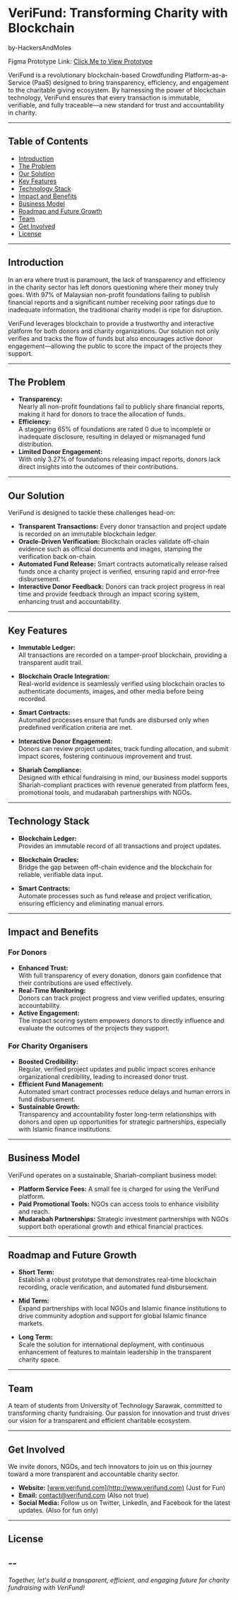 # VeriFund: Transforming Charity with Blockchain
by-HackersAndMoles

Figma Prototype Link: [Click Me to View Prototype]([https://www.figma.com/design/3EVvDp2ZhIOusYgOp1uuAy/V1---Hackers---Moles-UM-Hackathon?node-id=326-58&m=dev&t=BE3Mb0FHivf1UCWE-1](https://www.figma.com/proto/3EVvDp2ZhIOusYgOp1uuAy/V1---Hackers---Moles-UM-Hackathon?node-id=1-7&t=BE3Mb0FHivf1UCWE-1&starting-point-node-id=1%3A7))

VeriFund is a revolutionary blockchain-based Crowdfunding Platform-as-a-Service (PaaS) designed to bring transparency, efficiency, and engagement to the charitable giving ecosystem. By harnessing the power of blockchain technology, VeriFund ensures that every transaction is immutable, verifiable, and fully traceable—a new standard for trust and accountability in charity.

---

## Table of Contents

- [Introduction](#introduction)
- [The Problem](#the-problem)
- [Our Solution](#our-solution)
- [Key Features](#key-features)
- [Technology Stack](#technology-stack)
- [Impact and Benefits](#impact-and-benefits)
- [Business Model](#business-model)
- [Roadmap and Future Growth](#roadmap-and-future-growth)
- [Team](#team)
- [Get Involved](#get-involved)
- [License](#license)

---

## Introduction

In an era where trust is paramount, the lack of transparency and efficiency in the charity sector has left donors questioning where their money truly goes. With 97% of Malaysian non-profit foundations failing to publish financial reports and a significant number receiving poor ratings due to inadequate information, the traditional charity model is ripe for disruption. 

VeriFund leverages blockchain to provide a trustworthy and interactive platform for both donors and charity organizations. Our solution not only verifies and tracks the flow of funds but also encourages active donor engagement—allowing the public to score the impact of the projects they support.

---

## The Problem

- **Transparency:**  
  Nearly all non-profit foundations fail to publicly share financial reports, making it hard for donors to trace the allocation of funds.
- **Efficiency:**  
  A staggering 65% of foundations are rated 0 due to incomplete or inadequate disclosure, resulting in delayed or mismanaged fund distribution.
- **Limited Donor Engagement:**  
  With only 3.27% of foundations releasing impact reports, donors lack direct insights into the outcomes of their contributions.

---

## Our Solution

VeriFund is designed to tackle these challenges head-on:
- **Transparent Transactions:** Every donor transaction and project update is recorded on an immutable blockchain ledger.
- **Oracle-Driven Verification:** Blockchain oracles validate off-chain evidence such as official documents and images, stamping the verification back on-chain.
- **Automated Fund Release:** Smart contracts automatically release raised funds once a charity project is verified, ensuring rapid and error-free disbursement.
- **Interactive Donor Feedback:** Donors can track project progress in real time and provide feedback through an impact scoring system, enhancing trust and accountability.

---

## Key Features

- **Immutable Ledger:**  
  All transactions are recorded on a tamper-proof blockchain, providing a transparent audit trail.

- **Blockchain Oracle Integration:**  
  Real-world evidence is seamlessly verified using blockchain oracles to authenticate documents, images, and other media before being recorded.

- **Smart Contracts:**  
  Automated processes ensure that funds are disbursed only when predefined verification criteria are met.

- **Interactive Donor Engagement:**  
  Donors can review project updates, track funding allocation, and submit impact scores, fostering continuous improvement and trust.

- **Shariah Compliance:**  
  Designed with ethical fundraising in mind, our business model supports Shariah-compliant practices with revenue generated from platform fees, promotional tools, and mudarabah partnerships with NGOs.

---

## Technology Stack

- **Blockchain Ledger:**  
  Provides an immutable record of all transactions and project updates.

- **Blockchain Oracles:**  
  Bridge the gap between off-chain evidence and the blockchain for reliable, verifiable data input.

- **Smart Contracts:**  
  Automate processes such as fund release and project verification, ensuring efficiency and eliminating manual errors.

---

## Impact and Benefits

### For Donors
- **Enhanced Trust:**  
  With full transparency of every donation, donors gain confidence that their contributions are used effectively.
- **Real-Time Monitoring:**  
  Donors can track project progress and view verified updates, ensuring accountability.
- **Active Engagement:**  
  The impact scoring system empowers donors to directly influence and evaluate the outcomes of the projects they support.

### For Charity Organisers
- **Boosted Credibility:**  
  Regular, verified project updates and public impact scores enhance organizational credibility, leading to increased donor trust.
- **Efficient Fund Management:**  
  Automated smart contract processes reduce delays and human errors in fund disbursement.
- **Sustainable Growth:**  
  Transparency and accountability foster long-term relationships with donors and open up opportunities for strategic partnerships, especially with Islamic finance institutions.

---

## Business Model

VeriFund operates on a sustainable, Shariah-compliant business model:
- **Platform Service Fees:** A small fee is charged for using the VeriFund platform.
- **Paid Promotional Tools:** NGOs can access tools to enhance visibility and reach.
- **Mudarabah Partnerships:** Strategic investment partnerships with NGOs support both operational growth and ethical financial practices.

---

## Roadmap and Future Growth

- **Short Term:**  
  Establish a robust prototype that demonstrates real-time blockchain recording, oracle verification, and automated fund disbursement.
  
- **Mid Term:**  
  Expand partnerships with local NGOs and Islamic finance institutions to drive community adoption and support for global Islamic finance markets.
  
- **Long Term:**  
  Scale the solution for international deployment, with continuous enhancement of features to maintain leadership in the transparent charity space.

---

## Team

A team of students from University of Technology Sarawak, committed to transforming charity fundraising. Our passion for innovation and trust drives our vision for a transparent and efficient charitable ecosystem.

---

## Get Involved

We invite donors, NGOs, and tech innovators to join us on this journey toward a more transparent and accountable charity sector.  
- **Website:** [www.verifund.com](http://www.verifund.com)  (Just for Fun)
- **Email:** contact@verifund.com (Also not true) 
- **Social Media:** Follow us on Twitter, LinkedIn, and Facebook for the latest updates. (Also for fun only)

---

## License
--
---

*Together, let's build a transparent, efficient, and engaging future for charity fundraising with VeriFund!*
